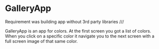 # GalleryApp
Requirement was building app without 3rd party libraries ///

GalleryApp is an app for colors. At the first screen you got a list of colors. When you click on a specific color it navigate you to the next screen with a full screen image of that same color.
